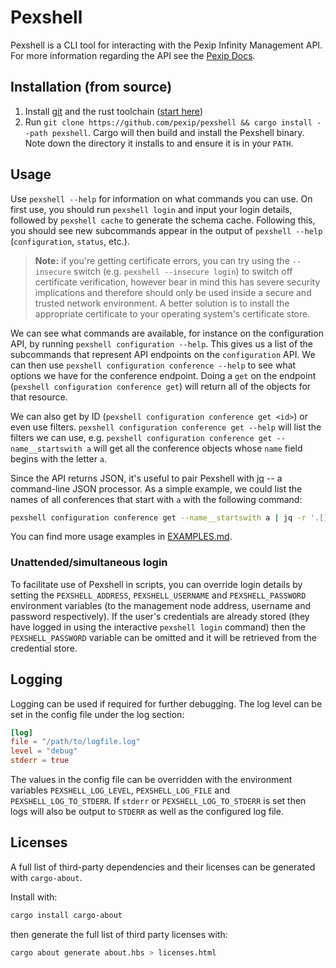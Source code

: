 # Pexshell

Pexshell is a CLI tool for interacting with the Pexip Infinity Management API. For more information regarding the API see the [Pexip Docs](https://docs.pexip.com/admin/integrate_api.htm).

## Installation (from source)

1. Install [git](https://git-scm.com/) and the rust toolchain ([start here](https://www.rust-lang.org/learn/get-started))
2. Run `git clone https://github.com/pexip/pexshell && cargo install --path pexshell`. Cargo will then build and install the Pexshell binary. Note down the directory it installs to and ensure it is in your `PATH`.

## Usage

Use `pexshell --help` for information on what commands you can use.
On first use, you should run `pexshell login` and input your login details, followed by `pexshell cache` to generate the schema cache.
Following this, you should see new subcommands appear in the output of `pexshell --help` (`configuration`, `status`, etc.).

> **Note:** if you're getting certificate errors, you can try using the `--insecure` switch (e.g. `pexshell --insecure login`) to switch off certificate verification, however bear in mind this has severe security implications and therefore should only be used inside a secure and trusted network environment.
> A better solution is to install the appropriate certificate to your operating system's certificate store.

We can see what commands are available, for instance on the configuration API, by running `pexshell configuration --help`.
This gives us a list of the subcommands that represent API endpoints on the `configuration` API.
We can then use `pexshell configuration conference --help` to see what options we have for the conference endpoint.
Doing a `get` on the endpoint (`pexshell configuration conference get`) will return all of the objects for that resource.

We can also get by ID (`pexshell configuration conference get <id>`) or even use filters.
`pexshell configuration conference get --help` will list the filters we can use, e.g. `pexshell configuration conference get --name__startswith a` will get all the conference objects whose `name` field begins with the letter `a`.

Since the API returns JSON, it's useful to pair Pexshell with [jq](https://stedolan.github.io/jq/) -- a command-line JSON processor.
As a simple example, we could list the names of all conferences that start with `a` with the following command:

```sh
pexshell configuration conference get --name__startswith a | jq -r '.[].name'
```

You can find more usage examples in [EXAMPLES.md](https://github.com/pexip/pexshell/blob/master/EXAMPLES.md).

### Unattended/simultaneous login

To facilitate use of Pexshell in scripts, you can override login details by setting the `PEXSHELL_ADDRESS`, `PEXSHELL_USERNAME` and `PEXSHELL_PASSWORD` environment variables (to the management node address, username and password respectively).
If the user's credentials are already stored (they have logged in using the interactive `pexshell login` command) then the `PEXSHELL_PASSWORD` variable can be omitted and it will be retrieved from the credential store.

## Logging

Logging can be used if required for further debugging. The log level can be set in the config file under the log section:

```toml
[log]
file = "/path/to/logfile.log"
level = "debug"
stderr = true
```

The values in the config file can be overridden with the environment variables `PEXSHELL_LOG_LEVEL`, `PEXSHELL_LOG_FILE` and `PEXSHELL_LOG_TO_STDERR`. If `stderr` or `PEXSHELL_LOG_TO_STDERR` is set then logs will also be output to `STDERR` as well as the configured log file.

## Licenses

A full list of third-party dependencies and their licenses can be generated with `cargo-about`.

Install with:

```sh
cargo install cargo-about
```

then generate the full list of third party licenses with:

```sh
cargo about generate about.hbs > licenses.html
```
